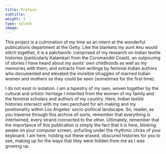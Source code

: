 ```yaml
---
title: Preface
subtitle:
weight: 3
type: splash
image:
---
```


This project is a culmination of my time as an intern at the wonderful publications department at the Getty. Like the blankets my aunt Anu would stitch together, it is a patchwork: comprised of my research on Indian textile histories (particularly Kalamkari from the Coromandel Coast); an outpouring of stories I have heard about my aunts’ own childhoods as well as my memories with them; and extracts from writings by feminist Indian authors who documented and elevated the invisible struggles of married Indian women and mothers so they could be seen (sometimes for the first time).

I do not exist in isolation. I am a tapestry of my own, woven together by the cultural and artistic heritage I inherited from the women of my family and the feminist scholars and authors of my country. Here, Indian textile histories intersect with my own penchant for art-making and my positionality within Los Angeles’ socio-political landscape. So, reader, as you traverse through this archive of-sorts, remember that everything is intertwined, every strand connected to the other. Ultimately, remember that the importance of this publication is simply the fact that it is here, blinking awake on your computer screen, unfurling under the rhythmic clicks of your keyboard. I am here, holding out these erased, obscured histories for you to see, making up for the ways that they were hidden from me as I was growing up.  
